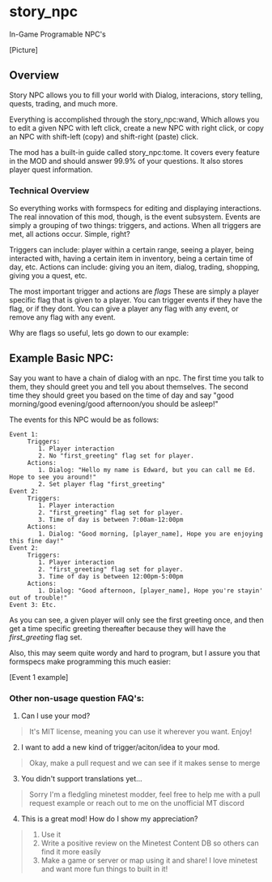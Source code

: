 # story_npc
In-Game Programable NPC's


[Picture]

## Overview

Story NPC allows you to fill your world with Dialog, interacions, story telling, quests, trading, and much more. 

Everything is accomplished through the story_npc:wand, Which allows you to edit a given NPC with left click, create a new NPC with right click, 
or copy an NPC with shift-left (copy) and shift-right (paste) click. 

The mod has a built-in guide called story_npc:tome. It covers every feature in the MOD and should answer 99.9% of your questions. It also stores 
player quest information. 

### Technical Overview

So everything works with formspecs for editing and displaying interactions. The real innovation of this mod, though, is the event subsystem. 
Events are simply a grouping of two things: triggers, and actions. When all triggers are met, all actions occur. Simple, right?

Triggers can include: player within a certain range, seeing a player, being interacted with, having a certain item in inventory, being a certain time of day, etc.
Actions can include: giving you an item, dialog, trading, shopping, giving you a quest, etc. 

The most important trigger and actions are *flags* These are simply a player specific flag that is given to a player. 
You can trigger events if they have the flag, or if they dont. You can give a player any flag with any event, or remove any flag with any event. 

Why are flags so useful, lets go down to our example:


## Example Basic NPC:

Say you want to have a chain of dialog with an npc. The first time you talk to them, they should greet you and tell you about themselves. 
The second time they should greet you based on the time of day and say "good morning/good evening/good afternoon/you should be asleep!"

The events for this NPC would be as follows:
```
Event 1:
     Triggers:
        1. Player interaction
        2. No "first_greeting" flag set for player.
     Actions:
        1. Dialog: "Hello my name is Edward, but you can call me Ed. Hope to see you around!"
        2. Set player flag "first_greeting"
Event 2:
     Triggers:
        1. Player interaction
        2. "first_greeting" flag set for player.
        3. Time of day is between 7:00am-12:00pm
     Actions:
        1. Dialog: "Good morning, [player_name], Hope you are enjoying this fine day!"
Event 2:
     Triggers:
        1. Player interaction
        2. "first_greeting" flag set for player.
        3. Time of day is between 12:00pm-5:00pm
     Actions:
        1. Dialog: "Good afternoon, [player_name], Hope you're stayin' out of trouble!"
Event 3: Etc.
```
As you can see, a given player will only see the first greeting once, and then get a time specific greeting thereafter 
because they will have the *first_greeting* flag set. 

Also, this may seem quite wordy and hard to program, but I assure you that formspecs make programming this much easier:

[Event 1 example]

### Other non-usage question FAQ's:

1. Can I use your mod? 
> It's MIT license, meaning you can use it wherever you want. Enjoy!

2. I want to add a new kind of trigger/aciton/idea to your mod.
> Okay, make a pull request and we can see if it makes sense to merge

3. You didn't support translations yet... 
> Sorry I'm a fledgling minetest modder, feel free to help me 
> with a pull request example or reach out to me on the unofficial MT discord

4. This is a great mod! How do I show my appreciation?
> 1. Use it
> 2. Write a positive review on the Minetest Content DB so others can find it more easily
> 3. Make a game or server or map using it and share! I love minetest and want more fun things to built in it!
